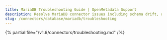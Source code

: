 ```yaml
---
title: MariaDB Troubleshooting Guide | OpenMetadata Support
description: Resolve MariaDB connector issues including schema drift, access denial, or ingestion configuration errors.
slug: /connectors/database/mariadb/troubleshooting
---
```


{% partial file="/v1.9/connectors/troubleshooting.md" /%}

